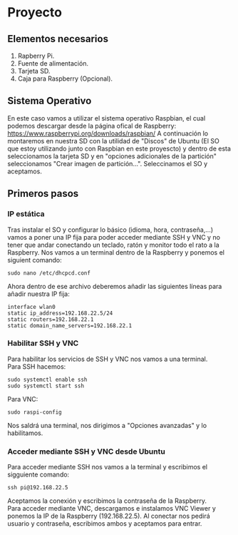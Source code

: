 # Proyecto

## Elementos necesarios
1. Rapberry Pi.
2. Fuente de alimentación.
3. Tarjeta SD.
4. Caja para Raspberry (Opcional).

## Sistema Operativo
En este caso vamos a utilizar el sistema operativo Raspbian, el cual podemos descargar desde la página ofical de Raspberry:
https://www.raspberrypi.org/downloads/raspbian/
A continuación lo montaremos en nuestra SD con la utilidad de "Discos" de Ubuntu (El SO que estoy utilizando junto con Raspbian en este proyescto) y dentro de esta seleccionamos la tarjeta SD y en "opciones adicionales de la partición" seleccionamos "Crear imagen de partición...". Seleccinamos el SO y aceptamos.

## Primeros pasos
### IP estática
Tras instalar el SO y configurar lo básico (idioma, hora, contraseña,...) vamos a poner una IP fija para poder acceder mediante SSH y VNC y no tener que andar conectando un teclado, ratón y monitor todo el rato a la Raspberry.
Nos vamos a un terminal dentro de la Raspberry y ponemos el siguient comando:
```
sudo nano /etc/dhcpcd.conf
```
Ahora dentro de ese archivo deberemos añadir las siguientes líneas para añadir nuestra IP fija:
```
interface wlan0
static ip_address=192.168.22.5/24
static routers=192.168.22.1
static domain_name_servers=192.168.22.1
```
### Habilitar SSH y VNC
Para habilitar los servicios de SSH y VNC nos vamos a una terminal. <br>
Para SSH hacemos:
```
sudo systemctl enable ssh
sudo systemctl start ssh
```
Para VNC:
```
sudo raspi-config
```
Nos saldrá una terminal, nos dirigimos a "Opciones avanzadas" y lo habilitamos.
### Acceder mediante SSH y VNC desde Ubuntu
Para acceder mediante SSH nos vamos a la terminal y escribimos el sigguiente comando:
```
ssh pi@192.168.22.5
```
Aceptamos la conexión y escribimos la contraseña de la Raspberry. <br>
Para acceder mediante VNC, descargamos e instalamos VNC Viewer y ponemos la IP de la Raspberry (192.168.22.5). Al conectar nos pedirá usuario y contraseña, escribimos ambos y aceptamos para entrar.